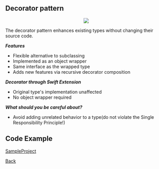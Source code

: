 ##  Decorator pattern

<p align="center">
  <image src="images/decorator.png"></image>
</p>



The decorator pattern enhances existing types without changing their source code.

***Features***

- Flexible alternative to subclassing
- Implemented as an object wrapper
- Same interface as the wrapped type
- Adds new features via recursive decorator composition

***Decorator through Swift Extension***

- Original type's implementation unaffected
- No object wrapper required


***What should you be careful about?***

- Avoid adding unrelated behavior to a type(do not violate the Single Responsibility Principle!)


## Code Example
[SampleProject]

[SampleProject]: ../samples/Decorator-pattern/ "SampleProject"






[Back]

[Back]: ../README.md "Back"
